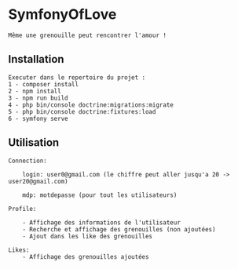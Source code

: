 # SymfonyOfLove
    Même une grenouille peut rencontrer l'amour !

## Installation 

    Executer dans le repertoire du projet :
    1 - composer install
    2 - npm install
    3 - npm run build
    4 - php bin/console doctrine:migrations:migrate
    5 - php bin/console doctrine:fixtures:load
    6 - symfony serve

## Utilisation

    Connection:

        login: user0@gmail.com (le chiffre peut aller jusqu'a 20 -> user20@gmail.com) 

        mdp: motdepasse (pour tout les utilisateurs)
    
    Profile: 

        - Affichage des informations de l'utilisateur
        - Recherche et affichage des grenouilles (non ajoutées)
        - Ajout dans les like des grenouilles
    
    Likes:
        - Affichage des grenouilles ajoutées


